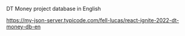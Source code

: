 DT Money project database in English

https://my-json-server.typicode.com/fell-lucas/react-ignite-2022-dt-money-db-en
